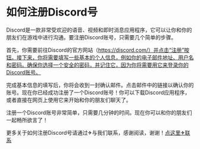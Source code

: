 # 如何注册Discord号

Discord是一款非常受欢迎的语音、视频和即时消息应用程序，它可以让你和你的朋友们在游戏中进行沟通。要注册Discord账号，只需要几个简单的步骤。

首先，你需要前往Discord的官方网站（https://discord.com/）并点击“注册”按钮。接下来，你将需要填写一些基本的个人信息，例如你的电子邮件地址、用户名和密码。确保你选择一个安全的密码，并记住它，因为你将需要用它来登录你的Discord账号。

完成基本信息的填写后，你将会收到一封确认邮件。点击邮件中的链接以确认你的账号。现在你已经成功注册了一个Discord账号！你可以下载Discord应用程序，或者直接在网页上使用它来开始和你的朋友们聊天了。

注册一个Discord账号非常简单，只需要几分钟的时间。现在你可以和你的朋友们一起畅所欲言了！

更多关于如何注册Discord号请通过✈与我们联系，感谢阅读，谢谢！[点这里✈联系](https://acc.k02.cc)
